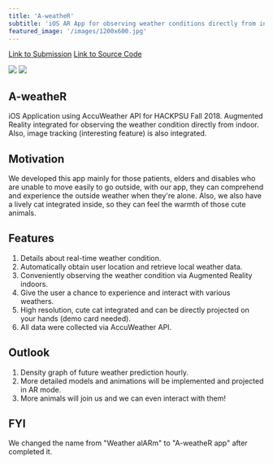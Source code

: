 ```yaml
---
title: 'A-weatheR'
subtitle: 'iOS AR App for observing weather conditions directly from indoor'
featured_image: '/images/1200x600.jpg'
---
```


<a href="https://devpost.com/software/a-weather" class="button">Link to Submission</a>
<a href="https://github.com/SecantZhang/A-weatheR" class="button">Link to Source Code</a>

<div class="gallery" data-columns="1">
    <img src="/images/proj/a-weather/gallery.jpg">
    <img src="/images/proj/a-weather/gallery-1.jpg">
</div>

## A-weatheR

iOS Application using AccuWeather API for HACKPSU Fall 2018. Augmented Reality integrated for observing the weather condition directly from indoor. Also, image tracking (interesting feature) is also integrated.

## Motivation

We developed this app mainly for those patients, elders and disables who are unable to move easily to go outside, with our app, they can comprehend and experience the outside weather when they're alone. Also, we also have a lively cat integrated inside, so they can feel the warmth of those cute animals.

## Features

1. Details about real-time weather condition.
2. Automatically obtain user location and retrieve local weather data.
3. Conveniently observing the weather condition via Augmented Reality indoors.
4. Give the user a chance to experience and interact with various weathers.
5. High resolution, cute cat integrated and can be directly projected on your hands (demo card needed).
6. All data were collected via AccuWeather API.

## Outlook

1. Density graph of future weather prediction hourly.
2. More detailed models and animations will be implemented and projected in AR mode.
3. More animals will join us and we can even interact with them!

## FYI

We changed the name from "Weather alARm" to "A-weatheR app" after completed it.
